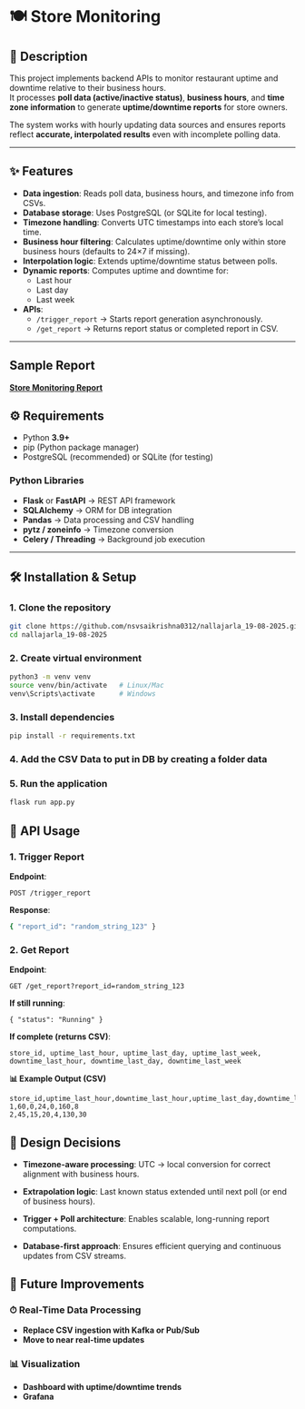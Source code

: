 # 🍽️ Store Monitoring

## 📌 Description
This project implements backend APIs to monitor restaurant uptime and downtime relative to their business hours.  
It processes **poll data (active/inactive status)**, **business hours**, and **time zone information** to generate **uptime/downtime reports** for store owners.  

The system works with hourly updating data sources and ensures reports reflect **accurate, interpolated results** even with incomplete polling data.  

---

## ✨ Features
- **Data ingestion**: Reads poll data, business hours, and timezone info from CSVs.  
- **Database storage**: Uses PostgreSQL (or SQLite for local testing).  
- **Timezone handling**: Converts UTC timestamps into each store’s local time.  
- **Business hour filtering**: Calculates uptime/downtime only within store business hours (defaults to 24×7 if missing).  
- **Interpolation logic**: Extends uptime/downtime status between polls.  
- **Dynamic reports**: Computes uptime and downtime for:
  - Last hour
  - Last day
  - Last week  
- **APIs**:
  - `/trigger_report` → Starts report generation asynchronously.  
  - `/get_report` → Returns report status or completed report in CSV.  

---
## Sample Report
**[Store Monitoring Report](https://drive.google.com/file/d/1e_x5DoFkl0mjufUIe6zoeCz69pX1Gvm6/view?usp=sharing)**


## ⚙️ Requirements
- Python **3.9+**
- pip (Python package manager)
- PostgreSQL (recommended) or SQLite (for testing)

### Python Libraries
- **Flask** or **FastAPI** → REST API framework  
- **SQLAlchemy** → ORM for DB integration  
- **Pandas** → Data processing and CSV handling  
- **pytz / zoneinfo** → Timezone conversion  
- **Celery / Threading** → Background job execution  

---

## 🛠️ Installation & Setup

### 1. Clone the repository
```bash
git clone https://github.com/nsvsaikrishna0312/nallajarla_19-08-2025.git
cd nallajarla_19-08-2025
```

### 2. Create virtual environment
```bash
python3 -m venv venv
source venv/bin/activate   # Linux/Mac
venv\Scripts\activate      # Windows
```

### 3. Install dependencies
```bash
pip install -r requirements.txt
```
### 4. Add the CSV Data to put in DB by creating a folder data

### 5. Run the application
```bash
flask run app.py
```

## 🚀 API Usage
### 1. Trigger Report

**Endpoint**:
``` http
POST /trigger_report
```

**Response**:
``` bash
{ "report_id": "random_string_123" }
```

### 2. Get Report

**Endpoint**:
```http
GET /get_report?report_id=random_string_123
```

**If still running**:
```http
{ "status": "Running" }
```

**If complete (returns CSV)**:
``` csv
store_id, uptime_last_hour, uptime_last_day, uptime_last_week,
downtime_last_hour, downtime_last_day, downtime_last_week
```

**📊 Example Output (CSV)**
```
store_id,uptime_last_hour,downtime_last_hour,uptime_last_day,downtime_last_day,uptime_last_week,downtime_last_week
1,60,0,24,0,160,8
2,45,15,20,4,130,30
```


## 🧠 Design Decisions

- **Timezone-aware processing**: UTC → local conversion for correct alignment with business hours.

- **Extrapolation logic**: Last known status extended until next poll (or end of business hours).

- **Trigger + Poll architecture**: Enables scalable, long-running report computations.

- **Database-first approach**: Ensures efficient querying and continuous updates from CSV streams.


## 🔮 Future Improvements

### ⏱ Real-Time Data Processing

- **Replace CSV ingestion with Kafka or Pub/Sub**
- **Move to near real-time updates**

### 📊 Visualization

- **Dashboard with uptime/downtime trends**
- **Grafana**



